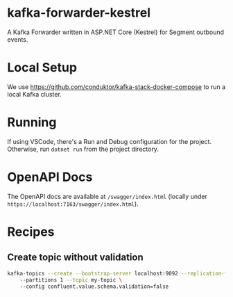 # kafka-forwarder-kestrel

A Kafka Forwarder written in ASP.NET Core (Kestrel) for Segment outbound events.

# Local Setup

We use https://github.com/conduktor/kafka-stack-docker-compose to run a local Kafka cluster.

# Running

If using VSCode, there's a Run and Debug configuration for the project. Otherwise, run `dotnet run` from the project directory.

# OpenAPI Docs

The OpenAPI docs are available at `/swagger/index.html` (locally under `https://localhost:7163/swagger/index.html`).

# Recipes

## Create topic without validation

```bash
kafka-topics --create --bootstrap-server localhost:9092 --replication-factor 1 \ 
    --partitions 1 --topic my-topic \ 
    --config confluent.value.schema.validation=false
```